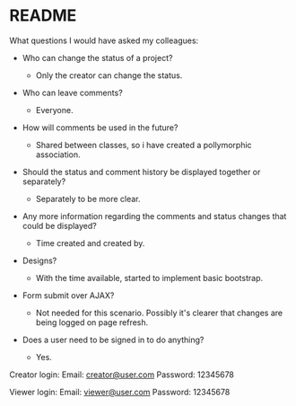 # README

What questions I would have asked my colleagues:

- Who can change the status of a project?
   - Only the creator can change the status.

- Who can leave comments?
   - Everyone.

- How will comments be used in the future?
   - Shared between classes, so i have created a pollymorphic association.

- Should the status and comment history be displayed together or separately?
   - Separately to be more clear.

- Any more information regarding the comments and status changes that could be displayed?
   - Time created and created by.

- Designs?
   - With the time available, started to implement basic bootstrap.

- Form submit over AJAX?
   - Not needed for this scenario. Possibly it's clearer that changes are being logged on page refresh.

- Does a user need to be signed in to do anything?
  - Yes.


Creator login:
Email: creator@user.com
Password: 12345678

Viewer login:
Email: viewer@user.com
Password: 12345678
